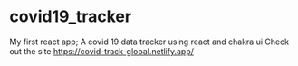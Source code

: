 # covid19_tracker

My first react app; A covid 19 data tracker using react and chakra ui
Check out the site https://covid-track-global.netlify.app/
